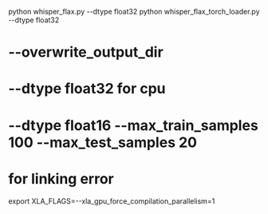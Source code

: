 python whisper_flax.py --dtype float32 
python whisper_flax_torch_loader.py --dtype float32 
# --overwrite_output_dir
# --dtype float32 for cpu
# --dtype float16 --max_train_samples 100 --max_test_samples 20

# for linking error
export XLA_FLAGS=--xla_gpu_force_compilation_parallelism=1 

